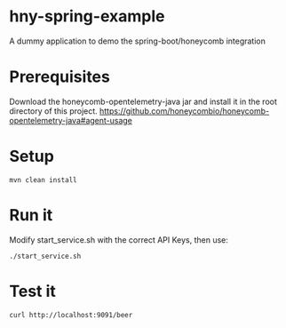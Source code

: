 # hny-spring-example
A dummy application to demo the spring-boot/honeycomb integration

# Prerequisites
Download the honeycomb-opentelemetry-java jar and install it in the root directory of this project.
https://github.com/honeycombio/honeycomb-opentelemetry-java#agent-usage

# Setup
```
mvn clean install
```

# Run it
Modify start_service.sh with the correct API Keys, then use: 
```
./start_service.sh
```

# Test it
```
curl http://localhost:9091/beer
```
